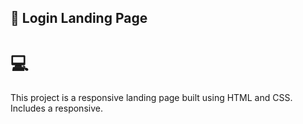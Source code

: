 ##  📖 Login Landing Page 


# 💻

This project is a responsive landing page built using HTML and CSS.
<br />
Includes a responsive.

